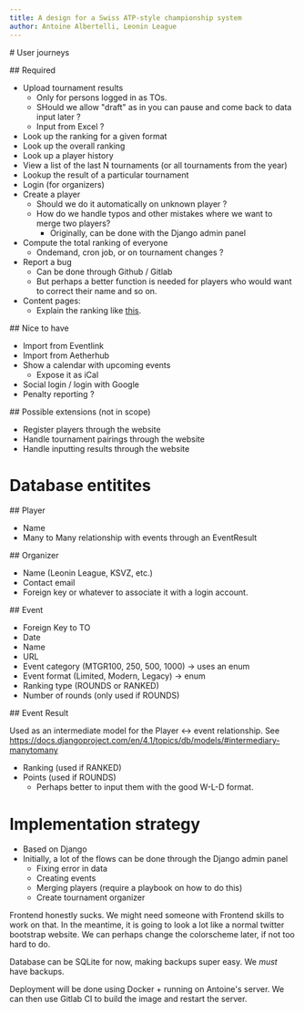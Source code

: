 ```yaml
---
title: A design for a Swiss ATP-style championship system
author: Antoine Albertelli, Leonin League
---
```


# User journeys

## Required

* Upload tournament results
    - Only for persons logged in as TOs.
    - SHould we allow "draft" as in you can pause and come back to data input later ?
    - Input from Excel ?
* Look up the ranking for a given format
* Look up the overall ranking
* Look up a player history
* View a list of the last N tournaments (or all tournaments from the year)
* Lookup the result of a particular tournament
* Login (for organizers)
* Create a player
    - Should we do it automatically on unknown player ?
    - How do we handle typos and other mistakes where we want to merge two players?
        - Originally, can be done with the Django admin panel
* Compute the total ranking of everyone
    - Ondemand, cron job, or on tournament changes ?
* Report a bug
    - Can be done through Github / Gitlab
    - But perhaps a better function is needed for players who would want to
      correct their name and so on.
* Content pages:
    - Explain the ranking like [this](https://azcanta-tournaments.ch/mtgr/).

## Nice to have

* Import from Eventlink
* Import from Aetherhub
* Show a calendar with upcoming events
    - Expose it as iCal
* Social login / login with Google
* Penalty reporting ?

## Possible extensions (not in scope)

- Register players through the website
- Handle tournament pairings through the website
- Handle inputting results through the website

# Database entitites

## Player 

- Name
- Many to Many relationship with events through an EventResult

## Organizer

- Name (Leonin League, KSVZ, etc.)
- Contact email 
- Foreign key or whatever to associate it with a login account.

## Event

- Foreign Key to TO
- Date
- Name
- URL
- Event category (MTGR100, 250, 500, 1000) -> uses an enum
- Event format (Limited, Modern, Legacy) -> enum
- Ranking type (ROUNDS or RANKED)
- Number of rounds (only used if ROUNDS)

## Event Result

Used as an intermediate model for the Player <-> event relationship.
See https://docs.djangoproject.com/en/4.1/topics/db/models/#intermediary-manytomany

- Ranking (used if RANKED)
- Points (used if ROUNDS)
    - Perhaps better to input them with the good W-L-D format.

# Implementation strategy

* Based on Django
* Initially, a lot of the flows can be done through the Django admin panel
    - Fixing error in data
    - Creating events
    - Merging players (require a playbook on how to do this)
    - Create tournament organizer

Frontend honestly sucks. We might need someone with Frontend skills to work on that.
In the meantime, it is going to look a lot like a normal twitter bootstrap website.
We can perhaps change the colorscheme later, if not too hard to do.

Database can be SQLite for now, making backups super easy. We *must* have backups.

Deployment will be done using Docker + running on Antoine's server.
We can then use Gitlab CI to build the image and restart the server.
